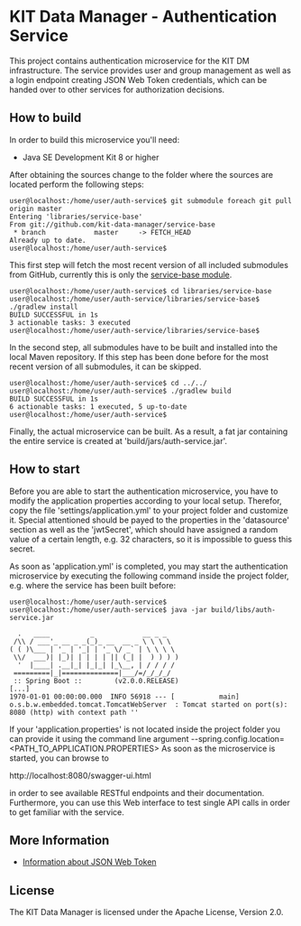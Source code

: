 # KIT Data Manager - Authentication Service

This project contains authentication microservice for the KIT DM infrastructure. The service provides
user and group management as well as a login endpoint creating JSON Web Token credentials, which can
be handed over to other services for authorization decisions.

## How to build

In order to build this microservice you'll need:

* Java SE Development Kit 8 or higher

After obtaining the sources change to the folder where the sources are located perform the following steps:

```
user@localhost:/home/user/auth-service$ git submodule foreach git pull origin master
Entering 'libraries/service-base'
From git://github.com/kit-data-manager/service-base
 * branch            master     -> FETCH_HEAD
Already up to date.
user@localhost:/home/user/auth-service$
```

This first step will fetch the most recent version of all included submodules from GitHub, currently this 
is only the [service-base module](https://github.com/kit-data-manager/service-base). 

```
user@localhost:/home/user/auth-service$ cd libraries/service-base
user@localhost:/home/user/auth-service/libraries/service-base$ ./gradlew install
BUILD SUCCESSFUL in 1s
3 actionable tasks: 3 executed
user@localhost:/home/user/auth-service/libraries/service-base$ 
```

In the second step, all submodules have to be built and installed into the local Maven repository. If this step has been
done before for the most recent version of all submodules, it can be skipped. 

```
user@localhost:/home/user/auth-service$ cd ../../
user@localhost:/home/user/auth-service$ ./gradlew build
BUILD SUCCESSFUL in 1s
6 actionable tasks: 1 executed, 5 up-to-date
user@localhost:/home/user/auth-service$
```

Finally, the actual microservice can be built. As a result, a fat jar containing the entire service is created at 'build/jars/auth-service.jar'.


## How to start

Before you are able to start the authentication microservice, you have to modify the application properties according to your local setup. 
Therefor, copy the file 'settings/application.yml' to your project folder and customize it. Special attentioned should be payed to the
properties in the 'datasource' section as well as the 'jwtSecret', which should have assigned a random value of a certain length, e.g. 32 characters,
so it is impossible to guess this secret. 

As soon as 'application.yml' is completed, you may start the authentication microservice by executing the following command inside the project folder, 
e.g. where the service has been built before:

```
user@localhost:/home/user/auth-service$ 
user@localhost:/home/user/auth-service$ java -jar build/libs/auth-service.jar

  .   ____          _            __ _ _
 /\\ / ___'_ __ _ _(_)_ __  __ _ \ \ \ \
( ( )\___ | '_ | '_| | '_ \/ _` | \ \ \ \
 \\/  ___)| |_)| | | | | || (_| |  ) ) ) )
  '  |____| .__|_| |_|_| |_\__, | / / / /
 =========|_|==============|___/=/_/_/_/
 :: Spring Boot ::        (v2.0.0.RELEASE)
[...]
1970-01-01 00:00:00.000  INFO 56918 --- [           main] o.s.b.w.embedded.tomcat.TomcatWebServer  : Tomcat started on port(s): 8080 (http) with context path ''

```

If your 'application.properties' is not located inside the project folder you can provide it using the command line argument --spring.config.location=<PATH_TO_APPLICATION.PROPERTIES>
As soon as the microservice is started, you can browse to 

http://localhost:8080/swagger-ui.html

in order to see available RESTful endpoints and their documentation. Furthermore, you can use this Web interface to test single API calls in order to get familiar with the 
service.

## More Information

* [Information about JSON Web Token](https://jwt.io/)

## License

The KIT Data Manager is licensed under the Apache License, Version 2.0.